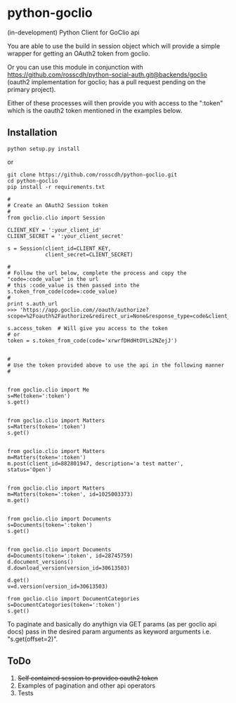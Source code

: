 python-goclio
=============

(in-development) Python Client for GoClio api

You are able to use the build in session object which will provide a simple wrapper for getting an OAuth2 token from goclio.

Or you can use this module in conjunction with https://github.com/rosscdh/python-social-auth.git@backends/goclio (oauth2 implementation for goclio; has a pull request pending on the primary project).

Either of these processes will then provide you with access to the ":token" which is the oauth2 token mentioned in the examples below.

Installation
------------

```
python setup.py install
```

or

```
git clone https://github.com/rosscdh/python-goclio.git
cd python-goclio
pip install -r requirements.txt
```


```
#
# Create an OAuth2 Session token
#
from goclio.clio import Session

CLIENT_KEY = ':your_client_id'
CLIENT_SECRET = ':your_client_secret'

s = Session(client_id=CLIENT_KEY,
            client_secret=CLIENT_SECRET)

#
# Follow the url below, complete the process and copy the "code=:code_value" in the url
# this :code_value is then passed into the s.token_from_code(code=:code_value)
#
print s.auth_url
>>> 'https://app.goclio.com//oauth/authorize?scope=%2Foauth%2Fauthorize&redirect_uri=None&response_type=code&client_id=:your_client_id'

s.access_token  # Will give you access to the token
# or 
token = s.token_from_code(code='xrwrfDHdHtOYLs2NZejJ')


#
# Use the token provided above to use the api in the following manner
#


from goclio.clio import Me
s=Me(token=':token')
s.get()


from goclio.clio import Matters
s=Matters(token=':token')
s.get()


from goclio.clio import Matters
m=Matters(token=':token')
m.post(client_id=882801947, description='a test matter', status='Open')


from goclio.clio import Matters
m=Matters(token=':token', id=1025003373)
m.get()


from goclio.clio import Documents
s=Documents(token=':token')
s.get()


from goclio.clio import Documents
d=Documents(token=':token', id=28745759)
d.document_versions()
d.download_version(version_id=30613503)

d.get()
v=d.version(version_id=30613503)

from goclio.clio import DocumentCategories
s=DocumentCategories(token=':token')
s.get()
```

To paginate and basically do anythign via GET params (as per goclio api docs) pass in the desired param arguments as keyword arguments i.e. "s.get(offset=2)".


ToDo
----

1. ~~Self contained session to provideo oauth2 token~~
2. Examples of pagination and other api operators
3. Tests
